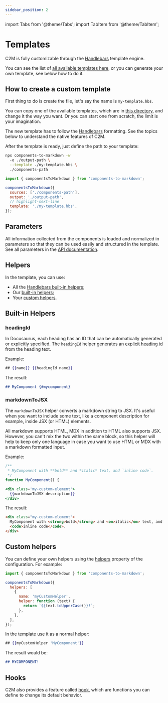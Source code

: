```yaml
---
sidebar_position: 2
---
```


import Tabs from '@theme/Tabs';
import TabItem from '@theme/TabItem';

# Templates

C2M is fully customizable through the [Handlebars](https://handlebarsjs.com/) template engine.

You can see the list of [all available templates here](/demo/introduction), or you can generate your own template, see below how to do it.

## How to create a custom template

First thing to do is create the file, let's say the name is `my-template.hbs`.

You can copy one of the available templates, which are in [this directory](https://github.com/megatroom/components-to-markdown/tree/main/packages/components-to-markdown/templates), and change it the way you want. Or you can start one from scratch, the limit is your imagination.

The new template has to follow the [Handlebars](https://handlebarsjs.com/guide/#language-features) formatting. See the topics below to understand the native features of C2M.

After the template is ready, just define the path to your template:

<Tabs>
  <TabItem value="cli" label="CLI Usage" default>

```bash {3}
npx components-to-markdown -w
  -o ./output-path \
  --template ./my-template.hbs \
  ./components-path
```

  </TabItem>
  <TabItem value="api" label="Library Usage">

```js
import { componentsToMarkdown } from 'components-to-markdown';

componentsToMarkdown({
  sources: ['./components-path'],
  output: './output-path',
  // highlight-next-line
  template: './my-template.hbs',
});
```

  </TabItem>
</Tabs>

## Parameters

All information collected from the components is loaded and normalized in parameters so that they can be used easily and structured in the template. See all parameters in the [API documentation](/docs/api/template-params).

## Helpers

In the template, you can use:

- All the [Handlebars built-in helpers](https://handlebarsjs.com/guide/builtin-helpers.html);
- Our [built-in helpers](#built-in-helpers);
- Your [custom helpers](#custom-helpers).

## Built-in Helpers

### headingId

In Docusaurus, each heading has an ID that can be automatically generated or explicitly specified. The `headingId` helper generates an [explicit heading id](https://docusaurus.io/docs/markdown-features/toc#heading-ids) from the heading text.

Example:

```handlebars title="template.hbs"
## {{name}} {{headingId name}}
```

The result:

```markdown title="hello.md"
## MyComponent {#mycomponent}
```

### markdownToJSX

The `markdownToJSX` helper converts a markdown string to JSX. It's useful when you want to include some text, like a component description for example, inside JSX (or HTML) elements.

All markdown supports HTML, MDX in addition to HTML also supports JSX. However, you can't mix the two within the same block, so this helper will help to keep only one language in case you want to use HTML or MDX with a markdown formatted input.

Example:

```js title="Component doc"
/**
 * MyComponent with **bold** and *italic* text, and `inline code`.
 */
function MyComponent() {
```

```handlebars title="template.hbs"
<div class='my-custom-element'>
  {{markdownToJSX description}}
</div>
```

The result:

```html title="MyComponent.md"
<div class="my-custom-element">
  MyComponent with <strong>bold</strong> and <em>italic</em> text, and
  <code>inline code</code>.
</div>
```

## Custom helpers

You can define your own helpers using the [helpers](/docs/api/library#helpers) property of the configuration. For example:

```js
import { componentsToMarkdown } from 'components-to-markdown';

componentsToMarkdown({
  helpers: [
    {
      name: 'myCustomHelper',
      helper: function (text) {
        return `${text.toUpperCase()}!`;
      },
    },
  ],
});
```

In the template use it as a normal helper:

```handlebars title="template.hbs"
## {{myCustomHelper 'MyComponent'}}
```

The result would be:

```md title="MyComponent.md"
## MYCOMPONENT!
```

## Hooks

C2M also provides a feature called [hook](/docs/api/library#hooks), which are functions you can define to change its default behavior.
